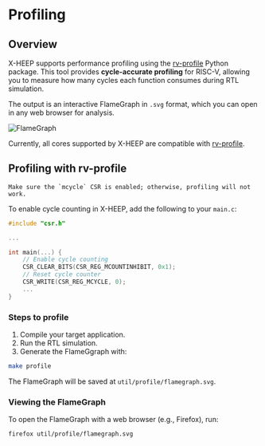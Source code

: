 # Profiling

## Overview

X-HEEP supports performance profiling using the
[rv-profile](https://github.com/vlsi-lab/rv_profile) Python package. This tool
provides **cycle-accurate profiling** for RISC-V, allowing you to measure how
many cycles each function consumes during RTL simulation. 


The output is an interactive FlameGraph in `.svg` format, which you can open in
any web browser for analysis.

![FlameGraph](https://vincenzo-petrolo.github.io/flamegraph_example/flamegraph.svg)

Currently, all cores supported by X-HEEP are compatible with [rv-profile](https://github.com/vlsi-lab/rv_profile).

## Profiling with rv-profile

```{warning}
Make sure the `mcycle` CSR is enabled; otherwise, profiling will not work.
```
To enable cycle counting in X-HEEP, add the following to your `main.c`:


```c
#include "csr.h"

...

int main(...) {
    // Enable cycle counting
    CSR_CLEAR_BITS(CSR_REG_MCOUNTINHIBIT, 0x1);
    // Reset cycle counter
    CSR_WRITE(CSR_REG_MCYCLE, 0);
    ...
}
```

### Steps to profile
1. Compile your target application.
2. Run the RTL simulation.
3. Generate the FlameGgraph with:

```bash
make profile
```

The FlameGraph will be saved at `util/profile/flamegraph.svg`.

### Viewing the FlameGraph
To open the FlameGraph with a web browser (e.g., Firefox), run:

```bash
firefox util/profile/flamegraph.svg
```
